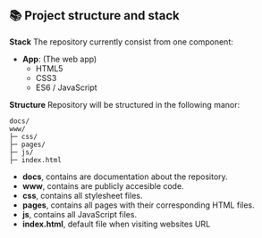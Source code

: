 ## 📚 Project structure and stack

**Stack**
The repository currently consist from one component:

- **App**: (The web app)
  - HTML5
  - CSS3
  - ES6 / JavaScript

**Structure**
Repository will be structured in the following manor:

```
docs/
www/
├─ css/
├─ pages/
├─ js/
├─ index.html
```

- **docs**, contains are documentation about the repository.
- **www**, contains are publicly accesible code.
- **css**, contains all stylesheet files.
- **pages**, contains all pages with their corresponding HTML files.
- **js**, contains all JavaScript files.
- **index.html**, default file when visiting websites URL
